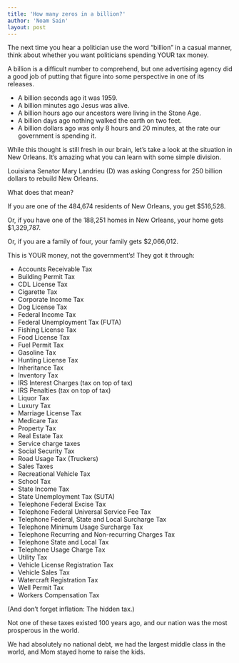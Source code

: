 ```yaml
---
title: 'How many zeros in a billion?'
author: 'Noam Sain'
layout: post
---
```


The next time you hear a politician use the word “billion” in a casual manner, think about whether you want politicians spending YOUR tax money.  
  
A billion is a difficult number to comprehend, but one advertising agency did a good job of putting that figure into some perspective in one of its releases.

- A billion seconds ago it was 1959.
- A billion minutes ago Jesus was alive.
- A billion hours ago our ancestors were living in the Stone Age.
- A billion days ago nothing walked the earth on two feet.
- A billion dollars ago was only 8 hours and 20 minutes, at the rate our government is spending it.

While this thought is still fresh in our brain, let’s take a look at the situation in New Orleans. It’s amazing what you can learn with some simple division.

Louisiana Senator Mary Landrieu (D) was asking Congress for 250 billion dollars to rebuild New Orleans.

What does that mean?

If you are one of the 484,674 residents of New Orleans, you get $516,528.

Or, if you have one of the 188,251 homes in New Orleans, your home gets $1,329,787.

Or, if you are a family of four, your family gets $2,066,012.

This is YOUR money, not the government’s! They got it through:

- Accounts Receivable Tax
- Building Permit Tax
- CDL License Tax
- Cigarette Tax
- Corporate Income Tax
- Dog License Tax
- Federal Income Tax
- Federal Unemployment Tax (FUTA)
- Fishing License Tax
- Food License Tax
- Fuel Permit Tax
- Gasoline Tax
- Hunting License Tax
- Inheritance Tax
- Inventory Tax
- IRS Interest Charges (tax on top of tax)
- IRS Penalties (tax on top of tax)
- Liquor Tax
- Luxury Tax
- Marriage License Tax
- Medicare Tax
- Property Tax
- Real Estate Tax
- Service charge taxes
- Social Security Tax
- Road Usage Tax (Truckers)
- Sales Taxes
- Recreational Vehicle Tax
- School Tax
- State Income Tax
- State Unemployment Tax (SUTA)
- Telephone Federal Excise Tax
- Telephone Federal Universal Service Fee Tax
- Telephone Federal, State and Local Surcharge Tax
- Telephone Minimum Usage Surcharge Tax
- Telephone Recurring and Non-recurring Charges Tax
- Telephone State and Local Tax
- Telephone Usage Charge Tax
- Utility Tax
- Vehicle License Registration Tax
- Vehicle Sales Tax
- Watercraft Registration Tax
- Well Permit Tax
- Workers Compensation Tax

(And don’t forget inflation: The hidden tax.)

Not one of these taxes existed 100 years ago, and our nation was the most prosperous in the world.

We had absolutely no national debt, we had the largest middle class in the world, and Mom stayed home to raise the kids.